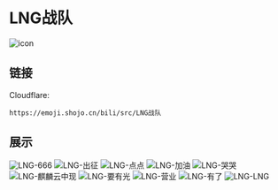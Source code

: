 # LNG战队
![icon](https://emoji.shojo.cn/bili/src/LNG战队/icon.png)
## 链接
Cloudflare:
```
https://emoji.shojo.cn/bili/src/LNG战队
```
## 展示
![LNG-666](https://emoji.shojo.cn/bili/src/LNG战队/LNG-666.png)
![LNG-出征](https://emoji.shojo.cn/bili/src/LNG战队/LNG-出征.png)
![LNG-点点](https://emoji.shojo.cn/bili/src/LNG战队/LNG-点点.png)
![LNG-加油](https://emoji.shojo.cn/bili/src/LNG战队/LNG-加油.png)
![LNG-哭哭](https://emoji.shojo.cn/bili/src/LNG战队/LNG-哭哭.png)
![LNG-麒麟云中现](https://emoji.shojo.cn/bili/src/LNG战队/LNG-麒麟云中现.png)
![LNG-要有光](https://emoji.shojo.cn/bili/src/LNG战队/LNG-要有光.png)
![LNG-营业](https://emoji.shojo.cn/bili/src/LNG战队/LNG-营业.png)
![LNG-有了](https://emoji.shojo.cn/bili/src/LNG战队/LNG-有了.png)
![LNG-LNG](https://emoji.shojo.cn/bili/src/LNG战队/LNG-LNG.png)
